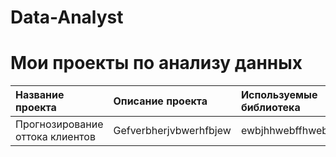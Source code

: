 # Data-Analyst

# Мои проекты по анализу данных

 Название проекта | Описание проекта | Используемые библиотека
:-- | :--- | :---
Прогнозирование оттока клиентов | Gefverbherjvbwerhfbjew | ewbjhhwebffhwebh
                                  
